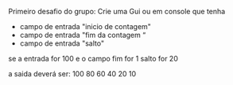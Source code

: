 Primeiro desafio do grupo: 
Crie uma Gui ou em console que tenha

- campo de entrada "inicio de contagem"
- campo de entrada "fim da contagem “
- campo de entrada "salto"

se a entrada for 100
e o campo fim for 1
salto for 20

a saida deverá ser: 100 80 60 40 20 10
